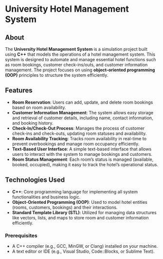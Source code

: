 # University Hotel Management System

## About
The **University Hotel Management System** is a simulation project built using **C++** that models the operations of a hotel management system. This system is designed to automate and manage essential hotel functions such as room bookings, customer check-ins/outs, and customer information management. The project focuses on using **object-oriented programming (OOP)** principles to structure the system efficiently.

## Features
- **Room Reservation**: Users can add, update, and delete room bookings based on room availability.
- **Customer Information Management**: The system allows easy storage and retrieval of customer details, including name, contact information, and booking history.
- **Check-In/Check-Out Process**: Manages the process of customer check-ins and check-outs, updating room statuses and availability.
- **Room Availability Tracking**: Tracks room availability in real-time to prevent overbookings and manage room occupancy efficiently.
- **Text-Based User Interface**: A simple text-based interface that allows users to interact with the system to manage bookings and customers.
- **Room Status Management**: Each room’s status is managed (available, booked, occupied), making it easy to track the hotel’s operational status.

## Technologies Used
- **C++**: Core programming language for implementing all system functionalities and business logic.
- **Object-Oriented Programming (OOP)**: Used to model hotel entities (rooms, customers, bookings) and their interactions.
- **Standard Template Library (STL)**: Utilized for managing data structures like vectors, lists, and maps to store room and customer information efficiently.

### Prerequisites
- A C++ compiler (e.g., GCC, MinGW, or Clang) installed on your machine.
- A text editor or IDE (e.g., Visual Studio, Code::Blocks, or Sublime Text).
